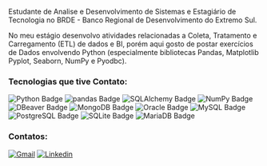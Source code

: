 Estudante de Analise e Desenvolvimento de Sistemas e Estagiário de Tecnologia no BRDE - Banco Regional de Desenvolvimento do Extremo Sul.

No meu estágio desenvolvo atividades relacionadas a Coleta, Tratamento e Carregamento (ETL) de dados e BI, porém aqui gosto de postar exercícios de Dados envolvendo Python (especialmente bibliotecas Pandas, Matplotlib Pyplot, Seaborn, NumPy e Pyodbc).

### Tecnologias que tive Contato:

![Python Badge](https://img.shields.io/badge/Python-3776AB?logo=python&logoColor=fff&style=flat-square) ![pandas Badge](https://img.shields.io/badge/pandas-150458?logo=pandas&logoColor=fff&style=flat-square) ![SQLAlchemy Badge](https://img.shields.io/badge/SQLAlchemy-D71F00?logo=sqlalchemy&logoColor=fff&style=flat-square) ![NumPy Badge](https://img.shields.io/badge/NumPy-013243?logo=numpy&logoColor=fff&style=flat-square) ![DBeaver Badge](https://img.shields.io/badge/DBeaver-382923?logo=dbeaver&logoColor=fff&style=flat-square) ![MongoDB Badge](https://img.shields.io/badge/MongoDB-47A248?logo=mongodb&logoColor=fff&style=flat-square) ![Oracle Badge](https://img.shields.io/badge/Oracle-F80000?logo=oracle&logoColor=fff&style=flat-square) ![MySQL Badge](https://img.shields.io/badge/MySQL-4479A1?logo=mysql&logoColor=fff&style=flat-square) ![PostgreSQL Badge](https://img.shields.io/badge/PostgreSQL-4169E1?logo=postgresql&logoColor=fff&style=flat-square) ![SQLite Badge](https://img.shields.io/badge/SQLite-003B57?logo=sqlite&logoColor=fff&style=flat-square) ![MariaDB Badge](https://img.shields.io/badge/MariaDB-003545?logo=mariadb&logoColor=fff&style=flat-square)

### Contatos:

[![Gmail](https://img.shields.io/badge/Gmail-D14836?style=for-the-badge&logo=gmail&logoColor=white)](miguelmzastrow@gmail.com) [![Linkedin](https://img.shields.io/badge/LinkedIn-0077B5?style=for-the-badge&logo=linkedin&logoColor=white)](https://www.linkedin.com/in/miguel-meirellesz)
